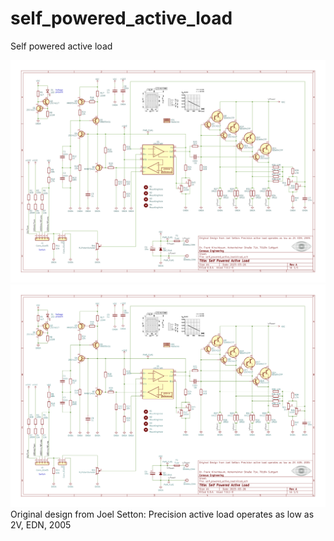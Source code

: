 # self_powered_active_load

Self powered active load

![Schematics](self_powered_active_load_schematics.png)
![Schematics](self_powered_active_load.png)
Original design from
Joel Setton: Precision active load operates as low as 2V, EDN, 2005

